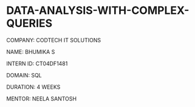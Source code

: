# DATA-ANALYSIS-WITH-COMPLEX-QUERIES

COMPANY: CODTECH IT SOLUTIONS

NAME: BHUMIKA S

INTERN ID: CT04DF1481

DOMAIN: SQL

DURATION: 4 WEEKS

MENTOR: NEELA SANTOSH

